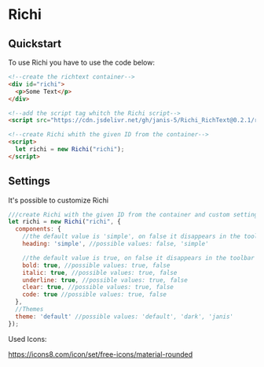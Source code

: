# Richi
## Quickstart
To use Richi you have to use the code below:

```html
<!--create the richtext container-->
<div id="richi"> 
  <p>Some Text</p> 
</div>

<!--add the script tag whitch the Richi script-->
<script src="https://cdn.jsdelivr.net/gh/janis-5/Richi_RichText@0.2.1/richi.js"></script>

<!--create Richi whith the given ID from the container-->
<script>
  let richi = new Richi("richi");
</script>
```

## Settings
It's possible to customize Richi

```javascript
///create Richi with the given ID from the container and custom settings
let richi = new Richi("richi", {
  components: {
    //the default value is 'simple', on false it disappears in the toolbar
    heading: 'simple', //possible values: false, 'simple'

    //the default value is true, on false it disappears in the toolbar
    bold: true, //possible values: true, false
    italic: true, //possible values: true, false
    underline: true, //possible values: true, false
    clear: true, //possible values: true, false
    code: true //possible values: true, false
  },
  //Themes
  theme: 'default' //possible values: 'default', 'dark', 'janis'
});
```

Used Icons: 

https://icons8.com/icon/set/free-icons/material-rounded
